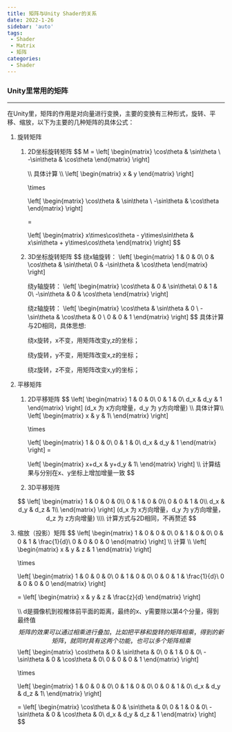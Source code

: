 ```yaml
---
title: 矩阵与Unity Shader的关系
date: 2022-1-26
sidebar: 'auto'
tags:
 - Shader
 - Matrix
 - 矩阵
categories: 
 - Shader
---
```


### Unity里常用的矩阵

---

在Unity里，矩阵的作用是对向量进行变换，主要的变换有三种形式，旋转、平移、缩放，以下为主要的几种矩阵的具体公式：

1. 旋转矩阵

   1. 2D坐标旋转矩阵
      $$
      M = \left[
       \begin{matrix}
         \cos\theta & \sin\theta \\
         -\sin\theta & \cos\theta 
        \end{matrix}
        \right]
        
        \\\\
        具体计算
        \\\\
        \left[
       \begin{matrix}
         x & y
        \end{matrix}
        \right]
        
        \times
        
        \left[
       \begin{matrix}
         \cos\theta & \sin\theta \\
         -\sin\theta & \cos\theta 
        \end{matrix}
        \right]
        
        = 
        
        \left[
       \begin{matrix}
         x\times\cos\theta - y\times\sin\theta & x\sin\theta + y\times\cos\theta
        \end{matrix}
        \right]
      $$
      
   2. 3D坐标旋转矩阵
      $$
      绕x轴旋转：
      \left[
      \begin{matrix}
      1 & 0 & 0\\
      0 & \cos\theta & \sin\theta\\
      0 & -\sin\theta & \cos\theta
      \end{matrix}
      \right]
      
      
      绕y轴旋转：
      \left[
      \begin{matrix}
      \cos\theta & 0 & \sin\theta\\
      0 & 1 &  0\\
      -\sin\theta & 0 &  \cos\theta
      \end{matrix}
      \right]
      
      绕z轴旋转：
      \left[
      \begin{matrix}
      \cos\theta &  \sin\theta & 0 \\
      -\sin\theta &  \cos\theta & 0 \\
      0 & 0 & 1
      \end{matrix}
      \right]
      $$
      具体计算与2D相同，具体思想:
   
      绕x旋转，x不变，用矩阵改变y,z的坐标；
   
      绕y旋转，y不变，用矩阵改变x,z的坐标；
   
      绕z旋转，z不变，用矩阵改变x,y的坐标；
   
2. 平移矩阵

   1. 2D平移矩阵
      $$
      \left[
      \begin{matrix}
      1 & 0 & 0\\
      0 & 1 & 0\\
      d_x & d_y & 1
      \end{matrix}
      \right]    (d_x 为 x方向增量，d_y 为 y方向增量)
      \\\\
      具体计算\\\\
      \left[
      \begin{matrix}
      x & y & 1\\
      \end{matrix}
      \right]
      
      \times
      
      \left[
      \begin{matrix}
      1 & 0 & 0\\
      0 & 1 & 0\\
      d_x & d_y & 1
      \end{matrix}
      \right] = 
      
      \left[
      \begin{matrix}
      x+d_x & y+d_y & 1\\
      \end{matrix}
      \right]
      \\\\
      计算结果与分别在x、y坐标上增加增量一致
      $$
      
   2. 3D平移矩阵
   
   $$
   \left[
   \begin{matrix}
   1 & 0 & 0 & 0\\
   0 & 1 & 0 & 0\\
   0 & 0 & 1 & 0\\
   d_x & d_y & d_z & 1\\
   \end{matrix}
   \right]    (d_x 为 x方向增量，d_y 为 y方向增量，d_z 为 z方向增量)
   \\\\
   计算方式与2D相同，不再赘述
   $$
   
3. 缩放（投影）矩阵
   $$
   \left[
   \begin{matrix}
   1 & 0 & 0 & 0\\
   0 & 1 & 0 & 0\\
   0 & 0 & 1 & \frac{1}{d}\\
   0 & 0 & 0 & 0
   \end{matrix}
   \right]
   \\\\
   计算
   \\\\
   \left[
   \begin{matrix}
   x & y & z & 1
   \end{matrix}
   \right]
   
   \times
   
   \left[
   \begin{matrix}
   1 & 0 & 0 & 0\\
   0 & 1 & 0 & 0\\
   0 & 0 & 1 & \frac{1}{d}\\
   0 & 0 & 0 & 0
   \end{matrix}
   \right]
   
   = 
   \left[
   \begin{matrix}
   x & y & z & \frac{z}{d}
   \end{matrix}
   \right]
   
   \\\\
   d是摄像机到视椎体前平面的距离，最终的x、y需要除以第4个分量，得到最终值
   $$
   矩阵的效果可以通过相乘进行叠加，比如把平移和旋转的矩阵相乘，得到的新矩阵，就同时具有这两个功能，也可以多个矩阵相乘
   $$
   \left[
   \begin{matrix}
   \cos\theta & 0 & \sin\theta & 0\\
   0 & 1 &  0 & 0\\
   -\sin\theta & 0 & \cos\theta & 0\\
   0 & 0 &  0 & 1
   \end{matrix}
   \right]
   
   \times
   
   \left[
   \begin{matrix}
   1 & 0 & 0 & 0\\
   0 & 1 & 0 & 0\\
   0 & 0 & 1 & 0\\
   d_x & d_y & d_z & 1\\
   \end{matrix}
   \right] 
   
   =
   \left[
   \begin{matrix}
   \cos\theta & 0 & \sin\theta & 0\\
   0 & 1 &  0 & 0\\
   -\sin\theta & 0 & \cos\theta & 0\\
   d_x & d_y & d_z  & 1
   \end{matrix}
   \right]
   $$
   

